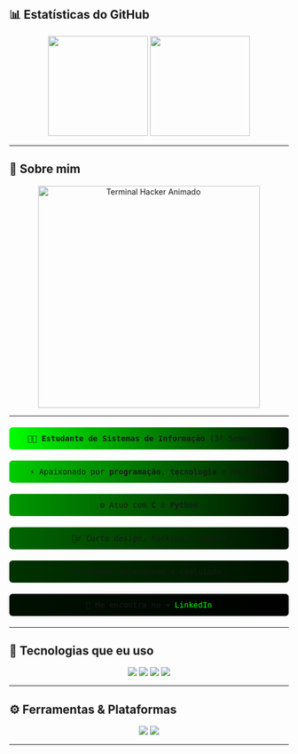 ## 📊 Estatísticas do GitHub

<div align="center">

  <!-- Estatísticas gerais do GitHub -->
  <img height="180em" src="https://github-readme-stats.vercel.app/api?username=RydersS7&show_icons=true&theme=dark&icon_color=00ff00&title_color=00ff00&text_color=00ff00&bg_color=0A0A0A" />

  <!-- Linguagens mais usadas no estilo donut -->
  <img height="180em" src="https://github-readme-stats.vercel.app/api/top-langs/?username=RydersS7&layout=donut&theme=dark&bg_color=0A0A0A&title_color=00ff00&text_color=00ff00" />

</div>

---

## 🧠 Sobre mim
<div align="center">
  <img src="https://github.com/RydersS7/My-repository/blob/main/ryan_terminal_banner_clean.gif?raw=true" width="400" alt="Terminal Hacker Animado"/>
</div>

---

<div align="center" style="font-family: 'Fira Code', monospace; max-width: 600px; margin: auto;">

  <div style="background: linear-gradient(90deg, #00ff00 0%, #001100 100%); padding: 12px 20px; border-radius: 6px; margin: 20px 0;">
    🧑‍💻 <strong>Estudante de Sistemas de Informação</strong> (3º Semestre)
  </div>

  <div style="background: linear-gradient(90deg, #00cc00 0%, #001100 100%); padding: 12px 20px; border-radius: 6px; margin: 20px 0;">
    ⚡ Apaixonado por <strong>programação</strong>, <strong>tecnologia</strong> e desafios
  </div>

  <div style="background: linear-gradient(90deg, #009900 0%, #001100 100%); padding: 12px 20px; border-radius: 6px; margin: 20px 0;">
    ⚙️ Atuo com <strong>C</strong> e <strong>Python</strong>
  </div>

  <div style="background: linear-gradient(90deg, #006600 0%, #001100 100%); padding: 12px 20px; border-radius: 6px; margin: 20px 0;">
    🕵️‍♂️ Curto <em>design</em>, <em>hacking</em> e <em>lógica</em>
  </div>

  <div style="background: linear-gradient(90deg, #003300 0%, #001100 100%); padding: 12px 20px; border-radius: 6px; margin: 20px 0;">
    🔄 Sempre aprendendo e evoluindo
  </div>

  <div style="background: linear-gradient(90deg, #001100 0%, #000000 100%); padding: 12px 20px; border-radius: 6px; margin: 20px 0;">
    🔗 Me encontra no ➜ <a href="https://linkedin.com/in/ryderss" target="_blank" style="color:#00ff00; text-decoration:none;">LinkedIn</a>
  </div>

</div>

---

## 💾 Tecnologias que eu uso



<div align="center">
  <img src="https://img.shields.io/badge/C-0A403D?style=for-the-badge&logo=c&logoColor=white">
  <img src="https://img.shields.io/badge/Python-0A403D?style=for-the-badge&logo=python&logoColor=white">
  <img src="https://img.shields.io/badge/Git-0A403D?style=for-the-badge&logo=git&logoColor=white">
  <img src="https://img.shields.io/badge/Linux-0A403D?style=for-the-badge&logo=linux&logoColor=white">
</div>

---

## ⚙️ Ferramentas & Plataformas


<div align="center">
  <img src="https://img.shields.io/badge/VSCODE-0A403D?style=for-the-badge&logo=visualstudiocode&logoColor=white">
  <img src="https://img.shields.io/badge/GitHub-0A403D?style=for-the-badge&logo=github&logoColor=white">
</div>

---

